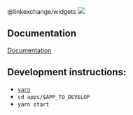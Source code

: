 @linkexchange/widgets [![](https://data.jsdelivr.com/v1/package/npm/@linkexchange/widgets/badge)](https://www.jsdelivr.com/package/npm/@linkexchange/widgets)  

## Documentation
[Documentation](https://userfeeds-platform.readthedocs-hosted.com/en/latest/ref/widgets.html)


## Development instructions:
- [`yarn`](https://yarnpkg.com/en/docs/install)
- `cd apps/$APP_TO_DEVELOP`
- `yarn start`
